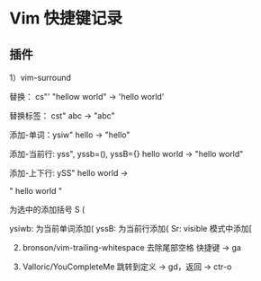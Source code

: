 # Vim 快捷键记录

## 插件
1）vim-surround

替换： cs"'
"hellow world" -> 'hello world'

替换标签： cst"
<a>abc</a> -> "abc"

添加-单词：ysiw"
hello -> "hello"

添加-当前行: yss", yssb=(), yssB={}
hello world -> "hello world"

添加-上下行: ySS"
hello world
->

"
hello world
"

为选中的添加括号
S (

ysiwb: 为当前单词添加(
yssB: 为当前行添加{
Sr: visible 模式中添加[

2) bronson/vim-trailing-whitespace
去除尾部空格
快捷键 ->  ga

3) Valloric/YouCompleteMe
跳转到定义 -> gd，返回 -> ctr-o
